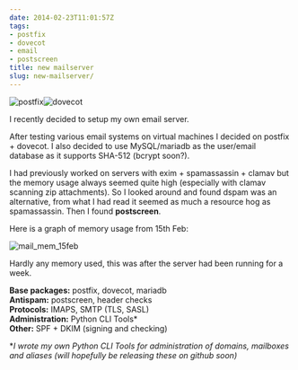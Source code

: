 ```yaml
---
date: 2014-02-23T11:01:57Z
tags:
- postfix
- dovecot
- email
- postscreen
title: new mailserver
slug: new-mailserver/
---
```


<p class="text-center"><img src="/media/images/2014/Feb/postfix_logo.png" alt="postfix"><img src="/media/images/2014/Feb/dovecot_logo.png" alt="dovecot"></p>
I recently decided to setup my own email server.

After testing various email systems on virtual machines I decided on postfix + dovecot.
I also decided to use MySQL/mariadb as the user/email database as it supports SHA-512 (bcrypt soon?).

I had previously worked on servers with exim + spamassassin + clamav but the memory usage always seemed quite high (especially with clamav scanning zip attachments).
So I looked around and found dspam was an alternative, from what I had read it seemed as much a resource hog as spamassassin.
Then I found **postscreen**.

Here is a graph of memory usage from 15th Feb:
<p class="text-center"><img src="/media/images/2014/Feb/mail_mem_15feb_24hr.png" alt="mail_mem_15feb"></p>
Hardly any memory used, this was after the server had been running for a week.

**Base packages:** postfix, dovecot, mariadb<br />
**Antispam:** postscreen, header checks<br />
**Protocols:** IMAPS, SMTP (TLS, SASL)<br />
**Administration:** Python CLI Tools*<br />
**Other:** SPF + DKIM (signing and checking)

**I wrote my own Python CLI Tools for administration of domains, mailboxes and aliases (will hopefully be releasing these on github soon)*